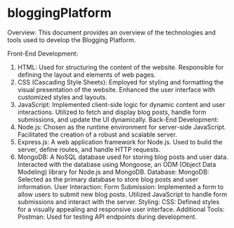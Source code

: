 # bloggingPlatform

Overview:
This document provides an overview of the technologies and tools used to develop the Blogging Platform.

Front-End Development:
1. HTML:
Used for structuring the content of the website.
Responsible for defining the layout and elements of web pages.
2. CSS (Cascading Style Sheets):
Employed for styling and formatting the visual presentation of the website.
Enhanced the user interface with customized styles and layouts.
3. JavaScript:
Implemented client-side logic for dynamic content and user interactions.
Utilized to fetch and display blog posts, handle form submissions, and update the UI dynamically.
Back-End Development:
1. Node.js:
Chosen as the runtime environment for server-side JavaScript.
Facilitated the creation of a robust and scalable server.
2. Express.js:
A web application framework for Node.js.
Used to build the server, define routes, and handle HTTP requests.
3. MongoDB:
A NoSQL database used for storing blog posts and user data.
Interacted with the database using Mongoose, an ODM (Object Data Modeling) library for Node.js and MongoDB.
Database:
MongoDB:
Selected as the primary database to store blog posts and user information.
User Interaction:
Form Submission:
Implemented a form to allow users to submit new blog posts.
Utilized JavaScript to handle form submissions and interact with the server.
Styling:
CSS:
Defined styles for a visually appealing and responsive user interface.
Additional Tools:
Postman:
Used for testing API endpoints during development.
